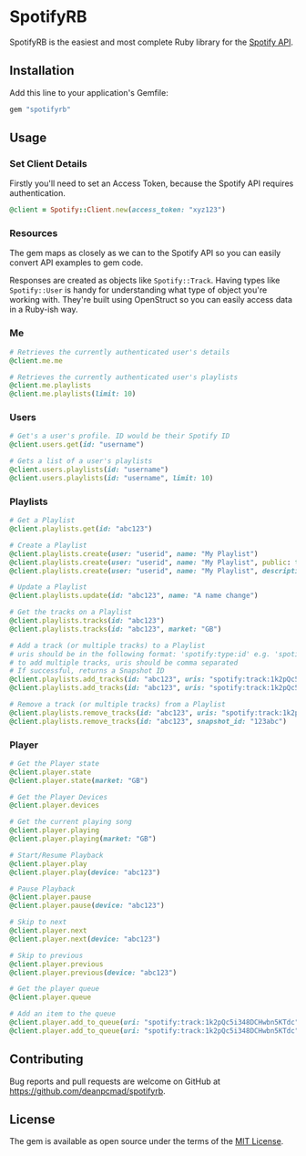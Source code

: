 # SpotifyRB

SpotifyRB is the easiest and most complete Ruby library for the [Spotify API](https://developer.spotify.com/documentation/web-api).

## Installation

Add this line to your application's Gemfile:

```ruby
gem "spotifyrb"
```

## Usage

### Set Client Details

Firstly you'll need to set an Access Token, because the Spotify API requires authentication.

```ruby
@client = Spotify::Client.new(access_token: "xyz123")
```

### Resources

The gem maps as closely as we can to the Spotify API so you can easily convert API examples to gem code.

Responses are created as objects like `Spotify::Track`. Having types like `Spotify::User` is handy for understanding what
type of object you're working with. They're built using OpenStruct so you can easily access data in a Ruby-ish way.

### Me

```ruby
# Retrieves the currently authenticated user's details
@client.me.me

# Retrieves the currently authenticated user's playlists
@client.me.playlists
@client.me.playlists(limit: 10)
```

### Users

```ruby
# Get's a user's profile. ID would be their Spotify ID
@client.users.get(id: "username")

# Gets a list of a user's playlists
@client.users.playlists(id: "username")
@client.users.playlists(id: "username", limit: 10)
```

### Playlists

```ruby
# Get a Playlist
@client.playlists.get(id: "abc123")

# Create a Playlist
@client.playlists.create(user: "userid", name: "My Playlist")
@client.playlists.create(user: "userid", name: "My Playlist", public: true)
@client.playlists.create(user: "userid", name: "My Playlist", description: "My Description")

# Update a Playlist
@client.playlists.update(id: "abc123", name: "A name change")

# Get the tracks on a Playlist
@client.playlists.tracks(id: "abc123")
@client.playlists.tracks(id: "abc123", market: "GB")

# Add a track (or multiple tracks) to a Playlist
# uris should be in the following format: 'spotify:type:id' e.g. 'spotify:track:1k2pQc5i348DCHwbn5KTdc'
# to add multiple tracks, uris should be comma separated
# If successful, returns a Snapshot ID
@client.playlists.add_tracks(id: "abc123", uris: "spotify:track:1k2pQc5i348DCHwbn5KTdc")
@client.playlists.add_tracks(id: "abc123", uris: "spotify:track:1k2pQc5i348DCHwbn5KTdc", position: 0)

# Remove a track (or multiple tracks) from a Playlist
@client.playlists.remove_tracks(id: "abc123", uris: "spotify:track:1k2pQc5i348DCHwbn5KTdc")
@client.playlists.remove_tracks(id: "abc123", snapshot_id: "123abc")
```

### Player

```ruby
# Get the Player state
@client.player.state
@client.player.state(market: "GB")

# Get the Player Devices
@client.player.devices

# Get the current playing song
@client.player.playing
@client.player.playing(market: "GB")

# Start/Resume Playback
@client.player.play
@client.player.play(device: "abc123")

# Pause Playback
@client.player.pause
@client.player.pause(device: "abc123")

# Skip to next
@client.player.next
@client.player.next(device: "abc123")

# Skip to previous
@client.player.previous
@client.player.previous(device: "abc123")

# Get the player queue
@client.player.queue

# Add an item to the queue
@client.player.add_to_queue(uri: "spotify:track:1k2pQc5i348DCHwbn5KTdc")
@client.player.add_to_queue(uri: "spotify:track:1k2pQc5i348DCHwbn5KTdc", device: "abc123")
```


## Contributing

Bug reports and pull requests are welcome on GitHub at https://github.com/deanpcmad/spotifyrb.

## License

The gem is available as open source under the terms of the [MIT License](https://opensource.org/licenses/MIT).
